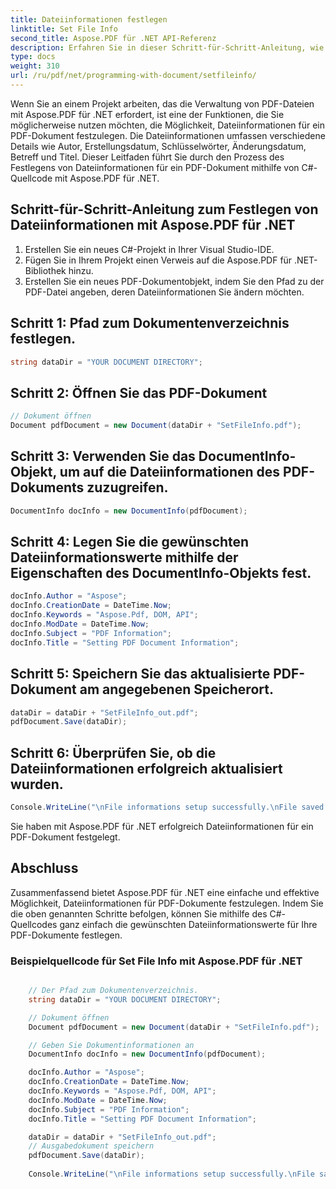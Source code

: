 ```yaml
---
title: Dateiinformationen festlegen
linktitle: Set File Info
second_title: Aspose.PDF für .NET API-Referenz
description: Erfahren Sie in dieser Schritt-für-Schritt-Anleitung, wie Sie mit Aspose.PDF für .NET Dateiinformationen in Ihren PDF-Dokumenten festlegen.
type: docs
weight: 310
url: /ru/pdf/net/programming-with-document/setfileinfo/
---
```

Wenn Sie an einem Projekt arbeiten, das die Verwaltung von PDF-Dateien mit Aspose.PDF für .NET erfordert, ist eine der Funktionen, die Sie möglicherweise nutzen möchten, die Möglichkeit, Dateiinformationen für ein PDF-Dokument festzulegen. Die Dateiinformationen umfassen verschiedene Details wie Autor, Erstellungsdatum, Schlüsselwörter, Änderungsdatum, Betreff und Titel. Dieser Leitfaden führt Sie durch den Prozess des Festlegens von Dateiinformationen für ein PDF-Dokument mithilfe von C#-Quellcode mit Aspose.PDF für .NET.

## Schritt-für-Schritt-Anleitung zum Festlegen von Dateiinformationen mit Aspose.PDF für .NET

1. Erstellen Sie ein neues C#-Projekt in Ihrer Visual Studio-IDE.
2. Fügen Sie in Ihrem Projekt einen Verweis auf die Aspose.PDF für .NET-Bibliothek hinzu.
3. Erstellen Sie ein neues PDF-Dokumentobjekt, indem Sie den Pfad zu der PDF-Datei angeben, deren Dateiinformationen Sie ändern möchten.

## Schritt 1: Pfad zum Dokumentenverzeichnis festlegen.

```csharp
string dataDir = "YOUR DOCUMENT DIRECTORY";
```

## Schritt 2: Öffnen Sie das PDF-Dokument

```csharp
// Dokument öffnen
Document pdfDocument = new Document(dataDir + "SetFileInfo.pdf");
```

## Schritt 3: Verwenden Sie das DocumentInfo-Objekt, um auf die Dateiinformationen des PDF-Dokuments zuzugreifen.

```csharp
DocumentInfo docInfo = new DocumentInfo(pdfDocument);
```

## Schritt 4: Legen Sie die gewünschten Dateiinformationswerte mithilfe der Eigenschaften des DocumentInfo-Objekts fest.

```csharp
docInfo.Author = "Aspose";
docInfo.CreationDate = DateTime.Now;
docInfo.Keywords = "Aspose.Pdf, DOM, API";
docInfo.ModDate = DateTime.Now;
docInfo.Subject = "PDF Information";
docInfo.Title = "Setting PDF Document Information";
```

## Schritt 5: Speichern Sie das aktualisierte PDF-Dokument am angegebenen Speicherort.

```csharp
dataDir = dataDir + "SetFileInfo_out.pdf";
pdfDocument.Save(dataDir);
```

## Schritt 6: Überprüfen Sie, ob die Dateiinformationen erfolgreich aktualisiert wurden.

```csharp
Console.WriteLine("\nFile informations setup successfully.\nFile saved at " + dataDir);
```

Sie haben mit Aspose.PDF für .NET erfolgreich Dateiinformationen für ein PDF-Dokument festgelegt.

## Abschluss

Zusammenfassend bietet Aspose.PDF für .NET eine einfache und effektive Möglichkeit, Dateiinformationen für PDF-Dokumente festzulegen. Indem Sie die oben genannten Schritte befolgen, können Sie mithilfe des C#-Quellcodes ganz einfach die gewünschten Dateiinformationswerte für Ihre PDF-Dokumente festlegen.

### Beispielquellcode für Set File Info mit Aspose.PDF für .NET


```csharp

	// Der Pfad zum Dokumentenverzeichnis.
	string dataDir = "YOUR DOCUMENT DIRECTORY";

	// Dokument öffnen
	Document pdfDocument = new Document(dataDir + "SetFileInfo.pdf");

	// Geben Sie Dokumentinformationen an
	DocumentInfo docInfo = new DocumentInfo(pdfDocument);

	docInfo.Author = "Aspose";
	docInfo.CreationDate = DateTime.Now;
	docInfo.Keywords = "Aspose.Pdf, DOM, API";
	docInfo.ModDate = DateTime.Now;
	docInfo.Subject = "PDF Information";
	docInfo.Title = "Setting PDF Document Information";

	dataDir = dataDir + "SetFileInfo_out.pdf";
	// Ausgabedokument speichern
	pdfDocument.Save(dataDir);
	
	Console.WriteLine("\nFile informations setup successfully.\nFile saved at " + dataDir);
	
```
